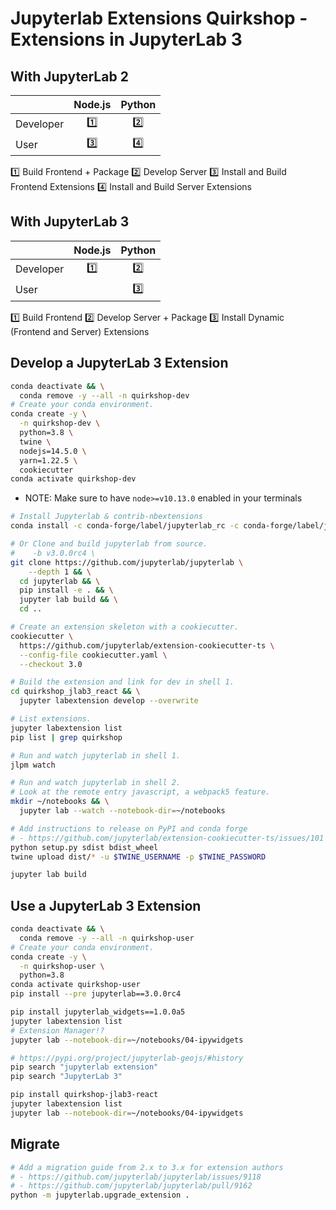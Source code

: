 # Jupyterlab Extensions Quirkshop - Extensions in JupyterLab 3

## With JupyterLab 2

|              | Node.js   | Python    |
| -------------|:---------:|:---------:|
| Developer    |1️⃣         |2️⃣         |
| User         |3️⃣         |4️⃣         |

1️⃣ Build Frontend + Package
2️⃣ Develop Server
3️⃣ Install and Build Frontend Extensions
4️⃣ Install and Build Server Extensions

## With JupyterLab 3

|              | Node.js   | Python    |
| -------------|:---------:|:---------:|
| Developer    |1️⃣         |2️⃣         |
| User         |         |3️⃣          |

1️⃣ Build Frontend
2️⃣ Develop Server + Package
3️⃣ Install Dynamic (Frontend and Server) Extensions

## Develop a JupyterLab 3 Extension

```bash
conda deactivate && \
  conda remove -y --all -n quirkshop-dev
# Create your conda environment.
conda create -y \
  -n quirkshop-dev \
  python=3.8 \
  twine \
  nodejs=14.5.0 \
  yarn=1.22.5 \
  cookiecutter
conda activate quirkshop-dev
```

* NOTE: Make sure to have `node>=v10.13.0` enabled in your terminals

```bash
# Install Jupyterlab & contrib-nbextensions
conda install -c conda-forge/label/jupyterlab_rc -c conda-forge/label/jupyterlab_server_rc -c conda-forge jupyterlab=3
```

```bash
# Or Clone and build jupyterlab from source.
#    -b v3.0.0rc4 \
git clone https://github.com/jupyterlab/jupyterlab \
    --depth 1 && \
  cd jupyterlab && \
  pip install -e . && \
  jupyter lab build && \
  cd ..
```

```bash
# Create an extension skeleton with a cookiecutter.
cookiecutter \
  https://github.com/jupyterlab/extension-cookiecutter-ts \
  --config-file cookiecutter.yaml \
  --checkout 3.0
```

```bash
# Build the extension and link for dev in shell 1.
cd quirkshop_jlab3_react && \
  jupyter labextension develop --overwrite
```

```bash
# List extensions.
jupyter labextension list
pip list | grep quirkshop
```

```bash
# Run and watch jupyterlab in shell 1.
jlpm watch
```

```bash
# Run and watch jupyterlab in shell 2.
# Look at the remote entry javascript, a webpack5 feature.
mkdir ~/notebooks && \
  jupyter lab --watch --notebook-dir=~/notebooks
```

```bash
# Add instructions to release on PyPI and conda forge
# - https://github.com/jupyterlab/extension-cookiecutter-ts/issues/101
python setup.py sdist bdist_wheel
twine upload dist/* -u $TWINE_USERNAME -p $TWINE_PASSWORD
```

```bash
jupyter lab build
```

## Use a JupyterLab 3 Extension

```bash
conda deactivate && \
  conda remove -y --all -n quirkshop-user
# Create your conda environment.
conda create -y \
  -n quirkshop-user \
  python=3.8
conda activate quirkshop-user
pip install --pre jupyterlab==3.0.0rc4
```

```bash
pip install jupyterlab_widgets==1.0.0a5
jupyter labextension list
# Extension Manager!?
jupyter lab --notebook-dir=~/notebooks/04-ipywidgets
```

```bash
# https://pypi.org/project/jupyterlab-geojs/#history
pip search "jupyterlab extension"
pip search "JupyterLab 3"
```

```bash
pip install quirkshop-jlab3-react
jupyter labextension list
jupyter lab --notebook-dir=~/notebooks/04-ipywidgets
```

## Migrate

```bash
# Add a migration guide from 2.x to 3.x for extension authors
# - https://github.com/jupyterlab/jupyterlab/issues/9118
# - https://github.com/jupyterlab/jupyterlab/pull/9162
python -m jupyterlab.upgrade_extension .
```
